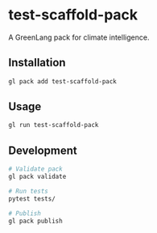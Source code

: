 # test-scaffold-pack

A GreenLang pack for climate intelligence.

## Installation

```bash
gl pack add test-scaffold-pack
```

## Usage

```bash
gl run test-scaffold-pack
```

## Development

```bash
# Validate pack
gl pack validate

# Run tests
pytest tests/

# Publish
gl pack publish
```
